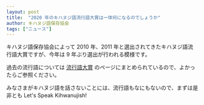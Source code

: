 ```yaml
---
layout: post
title:  "2020 年のキハヌジ語流行語大賞は一体何になるのでしょうか"
author: キハヌジ語保存協会
tags: ["ニュース"]
---
```


キハヌジ語保存協会によって 2010 年、2011 年と選出されてきたキハヌジ語流行語大賞ですが、今年は 9 年ぶり選出が行われる模様です。

過去の流行語については [流行語大賞](/kihwanujish/buzzwords) のページにまとめられているので、よかったらご参照ください。

みなさまがキハヌジ語を話さないことには、流行語もなにもないので、まずは是非とも Let's Speak Kihwanujish!
